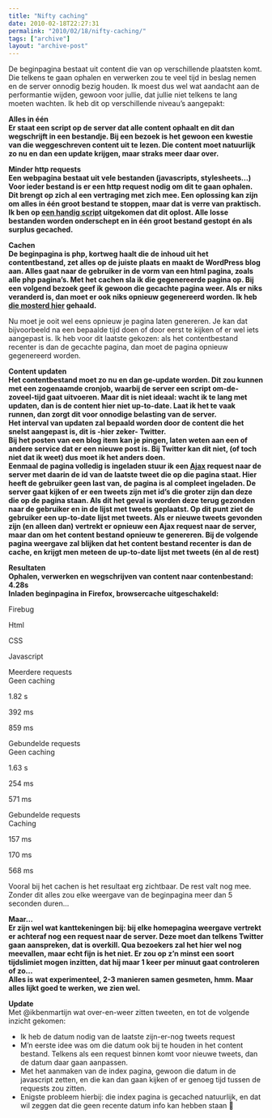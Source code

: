 ```yaml
---
title: "Nifty caching"
date: 2010-02-18T22:27:31
permalink: "2010/02/18/nifty-caching/"
tags: ["archive"]
layout: "archive-post"
---
```

De beginpagina bestaat uit content die van op verschillende plaatsten komt. Die telkens te gaan ophalen en verwerken zou te veel tijd in beslag nemen en de server onnodig bezig houden. Ik moest dus wel wat aandacht aan de performantie wijden, gewoon voor jullie, dat jullie niet telkens te lang moeten wachten. Ik heb dit op verschillende niveau’s aangepakt:

**Alles in één  
Er staat een script op de server dat alle content ophaalt en dit dan wegschrijft in een bestandje. Bij een bezoek is het gewoon een kwestie van die weggeschreven content uit te lezen. Die content moet natuurlijk zo nu en dan een update krijgen, maar straks meer daar over.**

**Minder http requests  
Een webpagina bestaat uit vele bestanden (javascripts, stylesheets…) Voor ieder bestand is er een http request nodig om dit te gaan ophalen. Dit brengt op zich al een vertraging met zich mee. Een oplossing kan zijn om alles in één groot bestand te stoppen, maar dat is verre van praktisch. Ik ben op [een handig script](http://rakaz.nl/2006/12/make-your-pages-load-faster-by-combining-and-compressing-javascript-and-css-files.html "http://rakaz.nl/2006/12/make-your-pages-load-faster-by-combining-and-compressing-javascript-and-css-files.html") uitgekomen dat dit oplost. Alle losse bestanden worden onderschept en in één groot bestand gestopt én als surplus gecached.**

**Cachen  
De beginpagina is php, kortweg haalt die de inhoud uit het contentbestand, zet alles op de juiste plaats en maakt de WordPress blog aan. Alles gaat naar de gebruiker in de vorm van een html pagina, zoals alle php pagina’s. Met het cachen sla ik die gegenereerde pagina op. Bij een volgend bezoek geef ik gewoon die gecachte pagina weer. Als er niks veranderd is, dan moet er ook niks opnieuw gegenereerd worden. Ik heb [die mosterd hier](http://www.developertutorials.com/tutorials/php/php-caching/page1.html "http://www.developertutorials.com/tutorials/php/php-caching/page1.html") gehaald.**

Nu moet je ooit wel eens opnieuw je pagina laten genereren. Je kan dat bijvoorbeeld na een bepaalde tijd doen of door eerst te kijken of er wel iets aangepast is. Ik heb voor dit laatste gekozen: als het contentbestand recenter is dan de gecachte pagina, dan moet de pagina opnieuw gegenereerd worden.

**Content updaten  
Het contentbestand moet zo nu en dan ge-update worden. Dit zou kunnen met een zogenaamde cronjob, waarbij de server een script om-de-zoveel-tijd gaat uitvoeren. Maar dit is niet ideaal: wacht ik te lang met updaten, dan is de content hier niet up-to-date. Laat ik het te vaak runnen, dan zorgt dit voor onnodige belasting van de server.  
Het interval van updaten zal bepaald worden door de content die het snelst aangepast is, dit is -hier zeker- Twitter.  
Bij het posten van een blog item kan je pingen, laten weten aan een of andere service dat er een nieuwe post is. Bij Twitter kan dit niet, (of toch niet dat ik weet) dus moet ik het anders doen.  
Eenmaal de pagina volledig is ingeladen stuur ik een [Ajax](http://nl.wikipedia.org/wiki/Asynchronous_JavaScript_and_XML "http://nl.wikipedia.org/wiki/Asynchronous_JavaScript_and_XML") request naar de server met daarin de id van de laatste tweet die op die pagina staat. Hier heeft de gebruiker geen last van, de pagina is al compleet ingeladen. De server gaat kijken of er een tweets zijn met id’s die groter zijn dan deze die op de pagina staan. Als dit het geval is worden deze terug gezonden naar de gebruiker en in de lijst met tweets geplaatst. Op dit punt ziet de gebruiker een up-to-date lijst met tweets. Als er nieuwe tweets gevonden zijn (en alleen dan) vertrekt er opnieuw een Ajax request naar de server, maar dan om het content bestand opnieuw te genereren. Bij de volgende pagina weergave zal blijken dat het content bestand recenter is dan de cache, en krijgt men meteen de up-to-date lijst met tweets (én al de rest)**

**Resultaten  
**Ophalen, verwerken en wegschrijven van content naar contenbestand: 4.28s  
Inladen beginpagina in Firefox, browsercache uitgeschakeld:****

Firebug

Html

CSS

Javascript

Meerdere requests  
Geen caching

1.82 s

392 ms

859 ms

Gebundelde requests  
Geen caching

1.63 s

254 ms

571 ms

Gebundelde requests  
Caching

157 ms

170 ms

568 ms

Vooral bij het cachen is het resultaat erg zichtbaar. De rest valt nog mee.  
Zonder dit alles zou elke weergave van de beginpagina meer dan 5 seconden duren…

**Maar…  
Er zijn wel wat kanttekeningen bij: bij elke homepagina weergave vertrekt er achteraf nog een request naar de server. Deze moet dan telkens Twitter gaan aanspreken, dat is overkill. Qua bezoekers zal het hier wel nog meevallen, maar echt fijn is het niet. Er zou op z’n minst een soort tijdslimiet mogen inzitten, dat hij maar 1 keer per minuut gaat controleren of zo…  
Alles is wat experimenteel, 2-3 manieren samen gesmeten, hmm. Maar alles lijkt goed te werken, we zien wel.**

**Update**  
Met @ikbenmartijn wat over-en-weer zitten tweeten, en tot de volgende inzicht gekomen:

* Ik heb de datum nodig van de laatste zijn-er-nog tweets request
* M’n eerste idee was om die datum ook bij te houden in het content bestand. Telkens als een request binnen komt voor nieuwe tweets, dan de datum daar gaan aanpassen.
* Met het aanmaken van de index pagina, gewoon die datum in de javascript zetten, en die kan dan gaan kijken of er genoeg tijd tussen de requests zou zitten.
* Enigste probleem hierbij: die index pagina is gecached natuurlijk, en dat wil zeggen dat die geen recente datum info kan hebben staan 🙂
